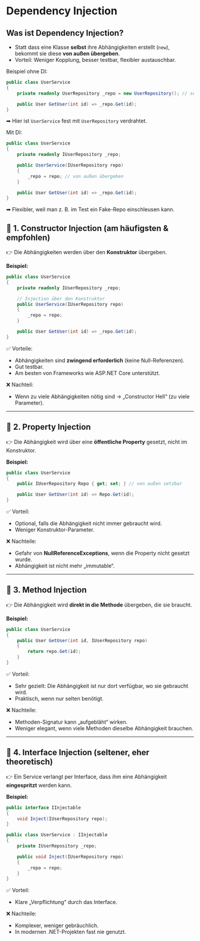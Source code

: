 # Dependency Injection



## **Was ist Dependency Injection?**

- Statt dass eine Klasse **selbst** ihre Abhängigkeiten erstellt (`new`), bekommt sie diese **von außen übergeben**.
- Vorteil: Weniger Kopplung, besser testbar, flexibler austauschbar.

Beispiel ohne DI:

```csharp
public class UserService
{
    private readonly UserRepository _repo = new UserRepository(); // selbst erzeugt

    public User GetUser(int id) => _repo.Get(id);
}
```

➡ Hier ist `UserService` fest mit `UserRepository` verdrahtet.

Mit DI:

```csharp
public class UserService
{
    private readonly IUserRepository _repo;

    public UserService(IUserRepository repo)
    {
        _repo = repo; // von außen übergeben
    }

    public User GetUser(int id) => _repo.Get(id);
}
```

➡ Flexibler, weil man z. B. im Test ein Fake-Repo einschleusen kann.


## 🔹 1. Constructor Injection (am häufigsten & empfohlen)

👉 Die Abhängigkeiten werden über den **Konstruktor** übergeben.

**Beispiel:**

```csharp
public class UserService
{
    private readonly IUserRepository _repo;

    // Injection über den Konstruktor
    public UserService(IUserRepository repo)
    {
        _repo = repo;
    }

    public User GetUser(int id) => _repo.Get(id);
}
```

✅ Vorteile:

- Abhängigkeiten sind **zwingend erforderlich** (keine Null-Referenzen).
- Gut testbar.
- Am besten von Frameworks wie ASP.NET Core unterstützt.

❌ Nachteil:

- Wenn zu viele Abhängigkeiten nötig sind → „Constructor Hell“ (zu viele Parameter).

---

## 🔹 2. Property Injection

👉 Die Abhängigkeit wird über eine **öffentliche Property** gesetzt, nicht im Konstruktor.

**Beispiel:**

```csharp
public class UserService
{
    public IUserRepository Repo { get; set; } // von außen setzbar

    public User GetUser(int id) => Repo.Get(id);
}
```

✅ Vorteil:

- Optional, falls die Abhängigkeit nicht immer gebraucht wird.
- Weniger Konstruktor-Parameter.

❌ Nachteile:

- Gefahr von **NullReferenceExceptions**, wenn die Property nicht gesetzt wurde.
- Abhängigkeit ist nicht mehr „immutable“.

---

## 🔹 3. Method Injection

👉 Die Abhängigkeit wird **direkt in die Methode** übergeben, die sie braucht.

**Beispiel:**

```csharp
public class UserService
{
    public User GetUser(int id, IUserRepository repo)
    {
        return repo.Get(id);
    }
}
```

✅ Vorteil:

- Sehr gezielt: Die Abhängigkeit ist nur dort verfügbar, wo sie gebraucht wird.
- Praktisch, wenn nur selten benötigt.

❌ Nachteile:

- Methoden-Signatur kann „aufgebläht“ wirken.
- Weniger elegant, wenn viele Methoden dieselbe Abhängigkeit brauchen.

---

## 🔹 4. Interface Injection (seltener, eher theoretisch)

👉 Ein Service verlangt per Interface, dass ihm eine Abhängigkeit **eingespritzt** werden kann.

**Beispiel:**

```csharp
public interface IInjectable
{
    void Inject(IUserRepository repo);
}

public class UserService : IInjectable
{
    private IUserRepository _repo;

    public void Inject(IUserRepository repo)
    {
        _repo = repo;
    }
}
```

✅ Vorteil:

- Klare „Verpflichtung“ durch das Interface.

❌ Nachteile:

- Komplexer, weniger gebräuchlich.
- In modernen .NET-Projekten fast nie genutzt.

